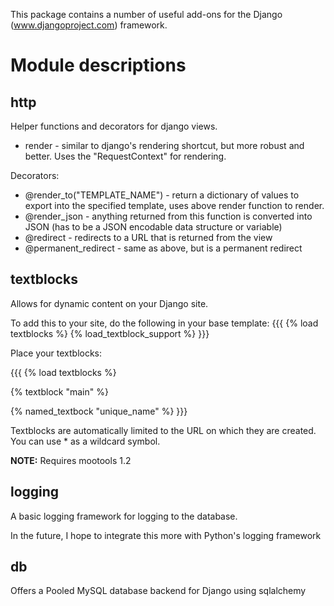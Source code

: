 This package contains a number of useful add-ons for the Django (www.djangoproject.com) framework.

# Module descriptions

## http

Helper functions and decorators for django views.

* render - similar to django's rendering shortcut, but more robust and better. Uses the "RequestContext" for rendering.

Decorators:

* @render_to("TEMPLATE_NAME")  - return a dictionary of values to export into the specified template, uses above render function to render.
* @render_json - anything returned from this function is converted into JSON (has to be a JSON encodable data structure or variable)
* @redirect - redirects to a URL that is returned from the view
* @permanent_redirect - same as above, but is a permanent redirect

## textblocks

Allows for dynamic content on your Django site.

To add this to your site, do the following in your base template:
{{{
{% load textblocks %}
{% load_textblock_support %}
}}}

Place your textblocks:

{{{
{% load textblocks %}

{% textblock "main" %}

{% named_textbock "unique_name" %}
}}}

Textblocks are automatically limited to the URL on which they are created.
You can use * as a wildcard symbol.

**NOTE:** Requires mootools 1.2

## logging

A basic logging framework for logging to the database.

In the future, I hope to integrate this more with Python's logging framework

## db

Offers a Pooled MySQL database backend for Django using sqlalchemy
